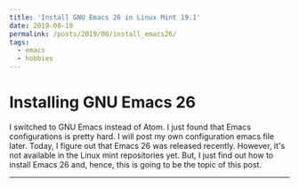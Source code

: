 ```yaml
---
title: 'Install GNU Emacs 26 in Linux Mint 19.1'
date: 2019-08-10
permalink: /posts/2019/08/install_emacs26/
tags:
  - emacs
  - hobbies
---
```


Installing GNU Emacs 26 
======
I switched to GNU Emacs instead of Atom. I just found that Emacs configurations is pretty hard. 
I will post my own configuration emacs file later. Today, I figure out that Emacs 26 was released recently. 
However, it's not available in the Linux mint repositories yet. But, I just find out how to install Emacs 26 and, hence, 
this is going to be the topic of this post.

------

